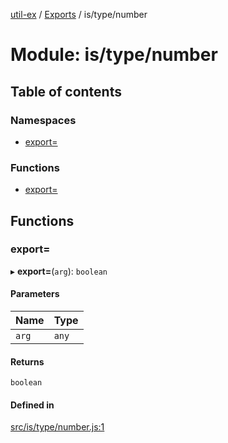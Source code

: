 [util-ex](../README.md) / [Exports](../modules.md) / is/type/number

# Module: is/type/number

## Table of contents

### Namespaces

- [export&#x3D;](is_type_number.export_.md)

### Functions

- [export&#x3D;](is_type_number.md#export&#x3D;)

## Functions

### export&#x3D;

▸ **export=**(`arg`): `boolean`

#### Parameters

| Name | Type |
| :------ | :------ |
| `arg` | `any` |

#### Returns

`boolean`

#### Defined in

[src/is/type/number.js:1](https://github.com/snowyu/util-ex.js/blob/a11fd0d/src/is/type/number.js#L1)
